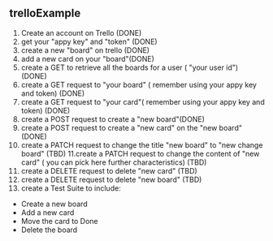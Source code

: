 ## trelloExample

1. Create an account on Trello   (DONE)
2. get your "appy key" and "token" (DONE)
3. create a new "board" on trello (DONE)
4. add a new card  on your "board"(DONE)
5. create a GET to retrieve all the boards for a user ( "your user id") (DONE) 
6. create a GET request to "your board" ( remember using your appy key and token) (DONE) 
7. create a GET request to "your  card"( remember using your appy key and token) (DONE)
8. create a POST request to create a "new board"(DONE)
9. create a POST request to create a "new card" on the "new board" (DONE)
10. create a PATCH request to change the title "new board" to "new change board" (TBD)
11.create a PATCH request to change the content of "new card" ( you can pick here further characteristics) (TBD)
12. create a DELETE request to delete "new card" (TBD)
13. create a DELETE request to delete "new board" (TBD)
14. create a Test Suite  to include: 
  - Create a new board
  - Add a new card
  - Move the card to Done 
  - Delete the board 

